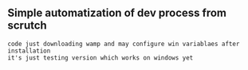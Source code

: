 ## Simple automatization of dev process from scrutch

```code
code just downloading wamp and may configure win variablaes after installation 
it's just testing version which works on windows yet  
```
